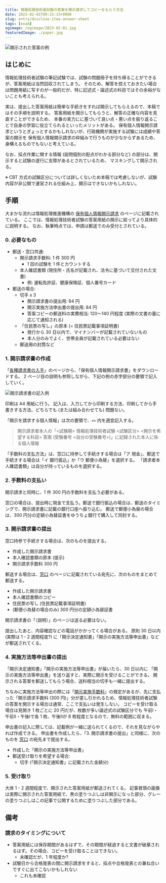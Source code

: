 ```yaml
---
title: 情報処理技術者試験の答案を開示請求してコピーをもらう方法
date: 2023-02-01T00:15:13+0900
slug: entry/disclose-itee-answer-sheet
tags: [exam]
ogimage: /ogimage/2023-02-01.jpg
featuredImage: ./paper.jpg
---
```


![開示された答案の例](./paper.jpg)

## はじめに

情報処理技術者試験の筆記試験では、試験の問題冊子を持ち帰ることができるが、答案用紙は当然回収されてしまう。
そのため、解答を控えておきたい場合は問題用紙に写すのが一般的だが、特に記述式・論述式の科目ではその余裕がないことも考えられる。

実は、提出した答案用紙は簡単な手続きをすれば開示してもらえるので、本稿ではその手順を説明する。
答案用紙を開示してもらうと、解答の正確な内容を見直すことができるため、
本番の実力にに基づいて良い点・悪い点を振り返ることで自身の学習に役立てられるといったメリットがある。
保有個人情報開示請求というとぎょっとするかもしれないが、行政機関が実施する試験には成績や答案の開示を
保有個人情報開示請求の枠組みで行うものが少なからずあるため、身構えるものでもないと考えている。

なお、採点作業に関する情報 (設問個別の配点がわかる部分など) の部分は、開示すると試験の遂行に支障があるとされているため、
マスキングして開示される。

※ CBT 方式の試験区分については詳しくないため本稿では考慮しないが、試験内容が非公開で運営される仕組み上、開示はできないかもしれない。

## 手順

大まかな流れは情報処理推進機構の [保有個人情報開示請求] のページに記載されている。
ここでは、情報処理技術者試験の答案用紙の開示に絞ってより具体的に説明する。
なお、執筆時点では、申請は郵送でのみ受付とされている。

### 0. 必要なもの

- 郵送・窓口共通:
  - 開示請求手数料: 1 件 300 円
    - 1 回の試験を 1 件とカウントする
  - 本人確認書類 (現住所・氏名が記載され、法令に基づいて交付された文書)
    - 例: 運転免許証、健康保険証、個人番号カード
- 郵送の場合:
  - 切手 x 3
    - 開示請求書の提出用: 84 円
    - 開示実施方法申出書の提出用: 84 円
    - 答案コピーの郵送料の実費相当: 120〜140 円程度 (実際の文書の量に応じて通知される)
  - 「住民票の写し」の原本 (= 住民票記載事項証明書)
    - 発行から 30 日以内で、マイナンバーが記載されていないもの
    - 本人分のみでよく、世帯全員が記載されている必要はない
  - 郵送用の封筒など

### 1. 開示請求書の作成

「[各種請求書の入手]」のページから、「保有個人情報開示請求書」をダウンロードする。
2 ページ目の説明も参照しながら、下記の例の赤字部分の要領で記入していく。

![開示請求書の記入例](./example.jpg)

印刷は A4 用紙に行う。
記入は、入力してから印刷する方法、印刷してから手書きする方法、どちらでも (または組み合わせても) 問題ない。

「開示を請求する個人情報」は次の要領で、`<>` 内を適宜記入する。

> 開示請求者本人の「<試験期> 情報処理技術者試験 <試験区分> <開示を希望する科目> 答案 (受験番号 <自分の受験番号>)」に記録された本人に係る個人情報

「手数料の支払方法」は、窓口に持参して手続きする場合は「ア 現金」、郵送で手続きする場合は「イ 銀行振込」か「ウ 郵便小為替」を選択する。
「請求者本人確認書類」は自分が持っているものを選択する。

### 2. 手数料の支払い

開示請求と同時に、1 件 300 円の手数料を支払う必要がある。

窓口の場合は、提出時に現金で支払う。郵送で銀行振込の場合は、郵送のタイミングで、開示請求書に記載の銀行口座へ振り込む。
郵送で郵便小為替の場合は、300 円分の定額小為替証書をゆうちょ銀行で購入して同封する。

### 3. 開示請求書の提出

窓口持参で手続きする場合は、次のものを提出する。

- 作成した開示請求書
- 本人確認書類の原本 (提示)
- 開示請求手数料 300 円

郵送する場合は、[窓口] のページに記載されている宛先に、次のものをまとめて郵送する。

- 作成した開示請求書
- 本人確認書類のコピー
- 住民票の写し (住民票記載事項証明書)
- (郵便小為替の場合のみ) 300 円分の定額小為替証書

開示請求書の「（説明）」のページは送る必要はない。

提出したあと、内容確認などの電話がかかってくる場合がある。
原則 30 日以内 (実際は 1 - 2 週間程度?) に「開示決定通知書」「開示の実施方法等申出書」などが郵送されてくる。


### 4. 実施方法等申出書の提出

「開示決定通知書」「開示の実施方法等申出書」が届いたら、30 日以内に
「開示の実施方法等申出書」を送り返すと、実際に開示を受けることができる。
開示される答案を郵送してもらう場合、送料相当の切手も一緒に提出する。

ちなみに実施方法等申出の際には「[開示実施手数料]」の規定があるが、先に支払った「開示請求手数料
(300 円)」分が差し引かれるため、情報処理技術者試験の答案を開示する場合は通常、ここで支払いは発生しない。
コピーを受け取る場合は見開き 1 枚ごとに 20 円だが、枚数が多い論述式の試験区分でも
午前I・午前II・午後Iで各 1 枚、午後IIが 8 枚程度となるので、無料の範囲に収まる。

申出書の記入に際しては、記載例が一緒に送られてくるので、それを見ながらやれば作成できる。
申出書を作成したら、「3. 開示請求書の提出」と同様に、次のものを [窓口] の宛先まで提出する。

- 作成した「開示の実施方法等申出書」
- 郵送受け取りを希望する場合:
  - 切手 (「開示決定通知書」に記載された金額分)

### 5. 受け取り

大体 1 - 2 週間程度で、開示された答案用紙が郵送されてくる。
記事冒頭の画像は実際に開示された答案用紙で、黒の塗りつぶしは非開示になった部分、グレーの塗りつぶしはこの記事で公開するために塗りつぶした部分である。

## 備考

### 請求のタイミングについて

- 答案用紙には保存期間があるはずで、その期間が経過すると文書が破棄されるはず。その場合、コピーを受け取ることはできない。
  - 未確認だが、1 年程度か?
- 試験日から合格発表の間に開示請求をすると、採点や合格発表との兼ね合いですぐに出てこないかもしれない
  - これも未確認

[保有個人情報開示請求]: https://www.ipa.go.jp/about/personal/seikyu/index.html
[各種請求書の入手]: https://www.ipa.go.jp/about/personal/seikyu/sinsei.html
[窓口]: https://www.ipa.go.jp/about/personal/seikyu/madoguchi.html
[開示実施手数料]: https://www.ipa.go.jp/about/johokokai/seido/kitei/chargetable.html
